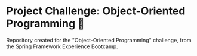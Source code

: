   # Project Challenge: Object-Oriented Programming :leafy_green:
  Repository created for the "Object-Oriented Programming" challenge, from the Spring Framework Experience Bootcamp.
